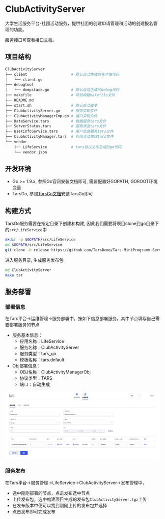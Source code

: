# ClubActivityServer
大学生活服务平台-社团活动服务，提供社团的创建申请管理和活动的创建报名管理的功能。

服务接口可查看[接口文档](docs/RPC.md)。
## 项目结构
```sh
ClubActivityServer
├── client                    # 默认自动生成的客户端代码
│   └── client.go
├── debugtool
│   └── dumpstack.go          # 默认自动生成的debug代码
├── makefile                  # 项目构建makefile文件
├── README.md
├── start.sh                  # 默认启动脚本
├── ClubActivityServer.go     # 服务实现文件
├── ClubActivityManagerImp.go # 接口实现文件
├── DataService.tars          # 数据服务tars文件
├── ServerStatus.tars         # 服务状态tars文件
├── UserInfoService.tars      # 用户信息服务tars文件
├── ClubActivityManager.tars  # 社团活动管理tars文件
└── vendor
    ├── LifeService           # tars协议文件生成的go代码
    └── vendor.json
```

## 开发环境
* Go >= 1.9.x, 参照Go官网安装文档即可, 需要配置好GOPATH, GOROOT环境变量
* TarsGo, 参照[TarsGo文档](https://github.com/TarsCloud/TarsGo/blob/master/docs/tars_go_quickstart.md)安装TarsGo即可

## 构建方式
TarsGo服务需要在指定目录下创建和构建, 因此我们需要将项目clone到go目录下的`src/LifeService`中
```sh
mkdir -p $GOPATH/src/LifeService
cd $GOPATH/src/LifeService
git clone -b release https://github.com/TarsDemo/Tars-MiniProgramm-Service-ClubActivityServer.git ClubActivityServer
```
进入服务目录, 生成服务发布包
```sh
cd ClubActivityServer
make tar
```

## 服务部署
### 部署信息
在Tars平台->运维管理->服务部署中，按如下信息部署服务，其中节点填写自己需要部署服务的节点

* 服务基本信息：
    * 应用名称：LifeService
    * 服务名称：ClubActivityServer
    * 服务类型：tars_go
    * 模板名称：tars.default
* Obj部署信息：
    * OBJ名称：ClubActivityManagerObj
    * 协议类型：TARS
    * 端口：自动生成

![tars-go](docs/images/deploy_template.png)

### 服务发布
在Tars平台->服务管理->LifeService->ClubActivityServer->发布管理中，
* 选中刚刚部署的节点，点击发布选中节点
* 上传发布包，选中构建项目生成的发布包`ClubActivityServer.tgz`上传
* 在发布版本中便可以找到刚刚上传的发布包并选择
* 点击发布即可完成发布
